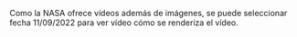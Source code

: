 Como la NASA ofrece vídeos además de imágenes, se puede seleccionar fecha 11/09/2022 para ver vídeo cómo se renderiza el vídeo.
